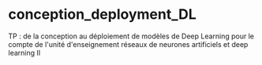 # conception_deployment_DL
TP : de la conception au déploiement de modèles de Deep Learning pour le compte de l'unité d'enseignement réseaux de neurones artificiels et deep learning II

